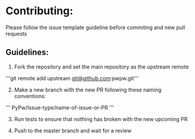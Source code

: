 
# Contributing:


Please follow the issue template guideline before commiting and new pull requests

## Guidelines:

1. Fork the repository and set the main repository as the upstream remote

'''git remote add upstream git@github.com:pwpw.git'''

2. Make a new branch with the new PR following these naming conventions:

'''
PyPw/Issue-type/name-of-issue-or-PR
'''

3. Run tests to ensure that nothing has broken with the new upcoming PR

4. Push to the master branch and wait for a review

